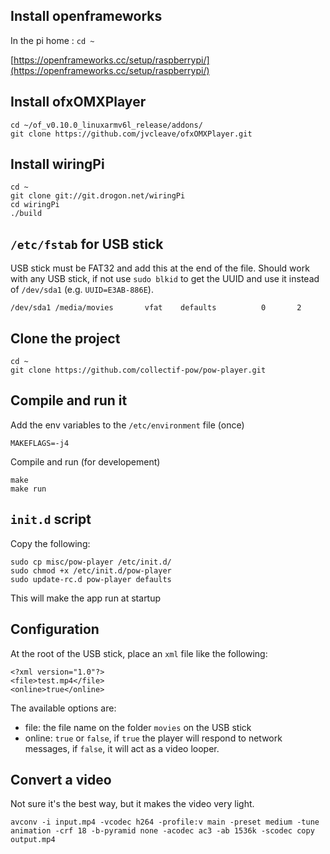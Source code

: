 ## Install openframeworks

In the pi home : `cd ~`

[https://openframeworks.cc/setup/raspberrypi/](https://openframeworks.cc/setup/raspberrypi/)

## Install ofxOMXPlayer

```
cd ~/of_v0.10.0_linuxarmv6l_release/addons/
git clone https://github.com/jvcleave/ofxOMXPlayer.git
```

## Install wiringPi

```
cd ~
git clone git://git.drogon.net/wiringPi
cd wiringPi
./build
```

## `/etc/fstab` for USB stick

USB stick must be FAT32 and add this at the end of the file.
Should work with any USB stick, if not use `sudo blkid` to get the UUID and use it instead of `/dev/sda1` (e.g. `UUID=E3AB-886E`).

```
/dev/sda1 /media/movies       vfat    defaults          0       2
```

## Clone the project

```
cd ~
git clone https://github.com/collectif-pow/pow-player.git
```

## Compile and run it

Add the env variables to the `/etc/environment` file (once)

```
MAKEFLAGS=-j4
```

Compile and run (for developement)

```
make
make run
```

## `init.d` script

Copy the following:

```
sudo cp misc/pow-player /etc/init.d/
sudo chmod +x /etc/init.d/pow-player
sudo update-rc.d pow-player defaults
```

This will make the app run at startup

## Configuration

At the root of the USB stick, place an `xml` file like the following:

```
<?xml version="1.0"?>
<file>test.mp4</file>
<online>true</online>
```

The available options are:

*   file: the file name on the folder `movies` on the USB stick
*   online: `true` or `false`, if `true` the player will respond to network messages, if `false`, it will act as a video looper.

## Convert a video

Not sure it's the best way, but it makes the video very light.

```
avconv -i input.mp4 -vcodec h264 -profile:v main -preset medium -tune animation -crf 18 -b-pyramid none -acodec ac3 -ab 1536k -scodec copy output.mp4
```
